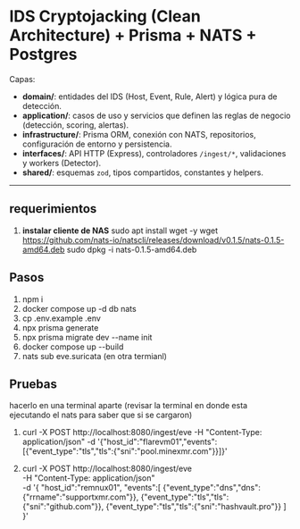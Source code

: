 # IDS Cryptojacking (Clean Architecture) + Prisma + NATS + Postgres

Capas:
- **domain/**: entidades del IDS (Host, Event, Rule, Alert) y lógica pura de detección.
- **application/**: casos de uso y servicios que definen las reglas de negocio (detección, scoring, alertas).
- **infrastructure/**: Prisma ORM, conexión con NATS, repositorios, configuración de entorno y persistencia.
- **interfaces/**: API HTTP (Express), controladores `/ingest/*`, validaciones y workers (Detector).
- **shared/**: esquemas `zod`, tipos compartidos, constantes y helpers.

---
## requerimientos
1) **instalar cliente de NAS**
sudo apt install wget -y
wget https://github.com/nats-io/natscli/releases/download/v0.1.5/nats-0.1.5-amd64.deb
sudo dpkg -i nats-0.1.5-amd64.deb



## Pasos

1) npm i
2) docker compose up -d db nats
3) cp .env.example .env
4) npx prisma generate
5) npx prisma migrate dev --name init
6) docker compose up --build
7)  nats sub eve.suricata (en otra termianl)

## Pruebas
hacerlo en una terminal aparte (revisar la terminal en donde esta ejecutando el nats para saber que si se cargaron)

1) curl -X POST http://localhost:8080/ingest/eve  -H "Content-Type: application/json"  -d '{"host_id":"flarevm01","events":[{"event_type":"tls","tls":{"sni":"pool.minexmr.com"}}]}'


2) curl -X POST http://localhost:8080/ingest/eve \
 -H "Content-Type: application/json" \
 -d '{
  "host_id":"remnux01",
  "events":[
    {"event_type":"dns","dns":{"rrname":"supportxmr.com"}},
    {"event_type":"tls","tls":{"sni":"github.com"}},
    {"event_type":"tls","tls":{"sni":"hashvault.pro"}}
  ]
 }'
